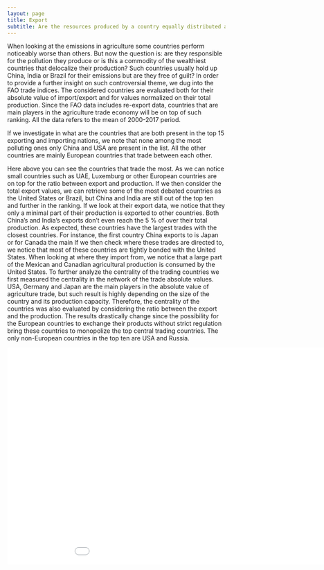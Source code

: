 ```yaml
---
layout: page
title: Export
subtitle: Are the resources produced by a country equally distributed among the citizens?
---
```





When looking at the emissions in agriculture some countries perform noticeably worse than others. But now the question is: are they responsible for the pollution they produce or is this a commodity of the wealthiest countries that delocalize their production? Such countries usually hold up China, India or Brazil for their emissions but are they free of guilt?
In order to provide a further insight on such controversial theme, we dug into the FAO trade indices. The considered countries are evaluated both for their absolute value of import/export and for values normalized on their total production. Since the FAO data includes re-export data, countries that are main players in the agriculture trade economy will be on top of such ranking. All the data refers to the mean of 2000-2017 period.


If we investigate in what are the countries that are both present in the top 15 exporting and importing nations, we note that none among the most polluting ones only China and USA are present in the list.
All the other countries are mainly European countries that trade between each other.

Here above you can see the countries that trade the most.
As we can notice small countries such as UAE, Luxemburg or other European countries are on top for the ratio between export and production. 
If we then consider the total export values, we can retrieve some of the most debated countries as the United States or Brazil, but China and India are still out of the top ten and further in the ranking.
If we look at their export data, we notice that they only a minimal part of their production is exported to other countries. Both China’s and India’s exports don’t even reach the 5 % of over their total production.
As expected, these countries have the largest trades with the closest countries. For instance, the first country China exports to is Japan or for Canada the main
If we then check where these trades are directed to, we notice that most of these countries are tightly bonded with the United States. When looking at where they import from, we notice that a large part of the Mexican and Canadian agricultural production is consumed by the United States.
To further analyze the centrality of the trading countries we first measured the centrality in the network of the trade absolute values. USA, Germany and Japan are the main players in the absolute value of agriculture trade, but such result is highly depending on the size of the country and its production capacity.
Therefore, the centrality of the countries was also evaluated by considering the ratio between the export and the production. The results drastically change since the possibility for the European countries to exchange their products without strict regulation bring these countries to monopolize the top central trading countries. The only non-European countries in the top ten are USA and Russia.


<div class="iframe-container">
    <iframe id="graph" src="overall_export.html" width="1000" height="500"  frameborder="0">
</div>


